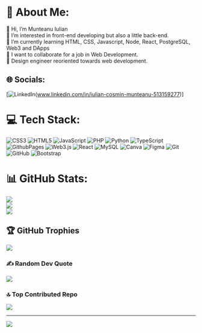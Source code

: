 # 💫 About Me:
👋 Hi, I’m Munteanu Iulian<br>👀 I’m interested in front-end developing but also a little back-end.<br>🌱 I’m currently learning HTML, CSS, Javascript, Node, React, PostgreSQL, Web3 and DApps<br>💞️ I want to collaborate for a job in Web Development.<br>💼 Design engineer reoriented towards web development.


## 🌐 Socials:
[![LinkedIn](https://img.shields.io/badge/LinkedIn-%230077B5.svg?logo=linkedin&logoColor=white)(www.linkedin.com/in/iulian-cosmin-munteanu-513159277)]

# 💻 Tech Stack:
![CSS3](https://img.shields.io/badge/css3-%231572B6.svg?style=for-the-badge&logo=css3&logoColor=white) ![HTML5](https://img.shields.io/badge/html5-%23E34F26.svg?style=for-the-badge&logo=html5&logoColor=white) ![JavaScript](https://img.shields.io/badge/javascript-%23323330.svg?style=for-the-badge&logo=javascript&logoColor=%23F7DF1E) ![PHP](https://img.shields.io/badge/php-%23777BB4.svg?style=for-the-badge&logo=php&logoColor=white) ![Python](https://img.shields.io/badge/python-3670A0?style=for-the-badge&logo=python&logoColor=ffdd54) ![TypeScript](https://img.shields.io/badge/typescript-%23007ACC.svg?style=for-the-badge&logo=typescript&logoColor=white) ![GithubPages](https://img.shields.io/badge/github%20pages-121013?style=for-the-badge&logo=github&logoColor=white) ![Web3.js](https://img.shields.io/badge/web3.js-F16822?style=for-the-badge&logo=web3.js&logoColor=white) ![React](https://img.shields.io/badge/react-%2320232a.svg?style=for-the-badge&logo=react&logoColor=%2361DAFB) ![MySQL](https://img.shields.io/badge/mysql-4479A1.svg?style=for-the-badge&logo=mysql&logoColor=white) ![Canva](https://img.shields.io/badge/Canva-%2300C4CC.svg?style=for-the-badge&logo=Canva&logoColor=white) ![Figma](https://img.shields.io/badge/figma-%23F24E1E.svg?style=for-the-badge&logo=figma&logoColor=white) ![Git](https://img.shields.io/badge/git-%23F05033.svg?style=for-the-badge&logo=git&logoColor=white) ![GitHub](https://img.shields.io/badge/github-%23121011.svg?style=for-the-badge&logo=github&logoColor=white) ![Bootstrap](https://img.shields.io/badge/bootstrap-%238511FA.svg?style=for-the-badge&logo=bootstrap&logoColor=white)
# 📊 GitHub Stats:
![](https://github-readme-stats.vercel.app/api?username=MC-Iulian&theme=material-palenight&hide_border=false&include_all_commits=false&count_private=false)<br/>
![](https://github-readme-streak-stats.herokuapp.com/?user=MC-Iulian&theme=material-palenight&hide_border=false)<br/>
![](https://github-readme-stats.vercel.app/api/top-langs/?username=MC-Iulian&theme=material-palenight&hide_border=false&include_all_commits=false&count_private=false&layout=compact)

## 🏆 GitHub Trophies
![](https://github-profile-trophy.vercel.app/?username=MC-Iulian&theme=midnight-purple&no-frame=false&no-bg=true&margin-w=4)

### ✍️ Random Dev Quote
![](https://quotes-github-readme.vercel.app/api?type=horizontal&theme=radical)

### 🔝 Top Contributed Repo
![](https://github-contributor-stats.vercel.app/api?username=MC-Iulian&limit=5&theme=midnight-purple&combine_all_yearly_contributions=true)

---
[![](https://visitcount.itsvg.in/api?id=MC-Iulian&icon=5&color=6)](https://visitcount.itsvg.in)

<!-- Proudly created with GPRM ( https://gprm.itsvg.in ) -->
